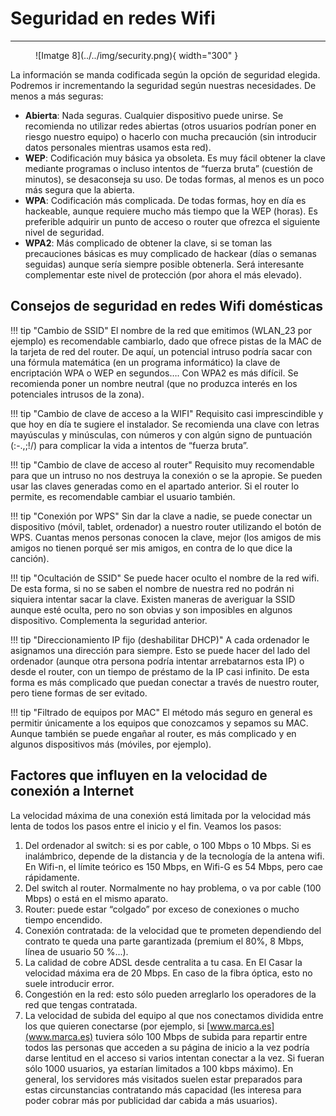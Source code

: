 # Seguridad en redes Wifi
---

<figure markdown>
  ![Imatge 8](../../img/security.png){ width="300" }
</figure>

La información se manda codificada según la opción de seguridad elegida. Podremos ir incrementando la seguridad según nuestras necesidades. De menos a más seguras:

- **Abierta**: Nada seguras. Cualquier dispositivo puede unirse. Se recomienda no utilizar redes abiertas (otros usuarios podrían poner en riesgo nuestro equipo) o hacerlo con mucha precaución (sin introducir datos personales mientras usamos esta red).
- **WEP**: Codificación muy básica ya obsoleta. Es muy fácil obtener la clave mediante programas o incluso intentos de “fuerza bruta” (cuestión de minutos), se desaconseja su uso. De todas formas, al menos es un poco más segura que la abierta.
- **WPA**: Codificación más complicada. De todas formas, hoy en día es hackeable, aunque requiere mucho más tiempo que la WEP (horas). Es preferible adquirir un punto de acceso o router que ofrezca el siguiente nivel de seguridad.
- **WPA2**: Más complicado de obtener la clave, si se toman las precauciones básicas es muy complicado de hackear (días o semanas seguidas) aunque sería siempre posible obtenerla. Será interesante complementar este nivel de protección (por ahora el más elevado). 


## Consejos de seguridad en redes Wifi domésticas

!!! tip "Cambio de SSID"
    El nombre de la red que emitimos (WLAN_23 por ejemplo) es recomendable cambiarlo, dado que ofrece pistas de la MAC de la tarjeta de red del router. De aquí, un potencial intruso podría sacar con una fórmula matemática (en un programa informático) la clave de encriptación WPA o WEP en segundos…. Con WPA2 es más difícil. Se recomienda poner un nombre neutral (que no produzca interés en los potenciales intrusos de la zona).


!!! tip "Cambio de clave de acceso a la WIFI"
    Requisito casi imprescindible y que hoy en día te sugiere el instalador. Se recomienda una clave con letras mayúsculas y minúsculas, con números y con algún signo de puntuación (:-.,;!/) para complicar la vida a intentos de “fuerza bruta”.

!!! tip "Cambio de clave de acceso al router"
    Requisito muy recomendable para que un intruso no nos destruya la conexión o se la apropie. Se pueden usar las claves generadas como en el apartado anterior. Si el router lo permite, es recomendable cambiar el usuario también.

!!! tip "Conexión por WPS"
    Sin dar la clave a nadie, se puede conectar un dispositivo (móvil, tablet, ordenador) a nuestro router utilizando el botón de WPS. Cuantas menos personas conocen la clave, mejor (los amigos de mis amigos no tienen porqué ser mis amigos, en contra de lo que dice la canción).

!!! tip "Ocultación de SSID"
    Se puede hacer oculto el nombre de la red wifi. De esta forma, si no se saben el nombre de nuestra red no podrán ni siquiera intentar sacar la clave. Existen maneras de averiguar la SSID aunque esté oculta, pero no son obvias y son imposibles en algunos dispositivo. Complementa la seguridad anterior.

!!! tip "Direccionamiento IP fijo (deshabilitar DHCP)"
    A cada ordenador le asignamos una dirección para siempre. Esto se puede hacer del lado del ordenador (aunque otra persona podría intentar arrebatarnos esta IP) o desde el router, con un tiempo de préstamo de la IP casi infinito. De esta forma es más complicado que puedan conectar a través de nuestro router, pero tiene formas de ser evitado.


!!! tip "Filtrado de equipos por MAC"
    El método más seguro en general es permitir únicamente a los equipos que conozcamos y sepamos su MAC. Aunque también se puede engañar al router, es más complicado y en algunos dispositivos más (móviles, por ejemplo).


## Factores que influyen en la velocidad de conexión a Internet

La velocidad máxima de una conexión está limitada por la velocidad más lenta de todos los pasos entre el inicio y el fin. Veamos los pasos: 

1. Del ordenador al switch: si es por cable, o 100 Mbps o 10 Mbps. Si es inalámbrico, depende de la distancia y de la tecnología de la antena wifi. En Wifi-n, el límite teórico es 150 Mbps, en Wifi-G es 54 Mbps, pero cae rápidamente. 
2. Del switch al router. Normalmente no hay problema, o va por cable (100 Mbps) o está en el mismo aparato. 
3. Router: puede estar “colgado” por exceso de conexiones o mucho tiempo encendido. 
4. Conexión contratada: de la velocidad que te prometen dependiendo del contrato te queda una parte garantizada (premium el 80%, 8 Mbps, línea de usuario 50 %...). 
5. La calidad de cobre ADSL desde centralita a tu casa. En El Casar la velocidad máxima era de 20 Mbps. En caso de la fibra óptica, esto no suele introducir error. 
6. Congestión en la red: esto sólo pueden arreglarlo los operadores de la red que tengas contratada. 
7. La velocidad de subida del equipo al que nos conectamos dividida entre los que quieren conectarse (por ejemplo, si [www.marca.es](www.marca.es) tuviera sólo 100 Mbps de subida para repartir entre todos las personas que acceden a su página de inicio a la vez podría darse lentitud en el acceso si varios intentan conectar a la vez. Si fueran sólo 1000 usuarios, ya estarían limitados a 100 kbps máximo). En general, los servidores más visitados suelen estar preparados para estas circunstancias contratando más capacidad (les interesa para poder cobrar más por publicidad dar cabida a más usuarios).